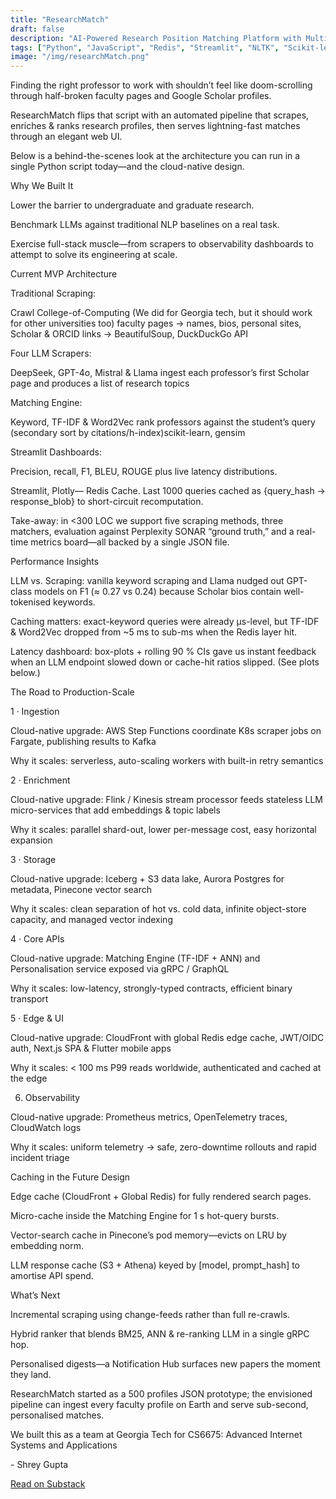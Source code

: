 ```yaml
---
title: "ResearchMatch"
draft: false
description: "AI-Powered Research Position Matching Platform with Multi-LLM Evaluation"
tags: ["Python", "JavaScript", "Redis", "Streamlit", "NLTK", "Scikit-learn", "OpenAI", "DeepSeek", "Mistral", "Llama", "AWS", "Kubernetes", "Kafka", "Flink", "Pinecone"]
image: "/img/researchMatch.png"
---
```


<div class="substack-post-embed"><p lang="en">Finding the right professor to work with shouldn’t feel like doom-scrolling through half-broken faculty pages and Google Scholar profiles. 

ResearchMatch flips that script with an automated pipeline that scrapes, enriches & ranks research profiles, then serves lightning-fast matches through an elegant web UI.

Below is a behind-the-scenes look at the architecture you can run in a single Python script today—and the cloud-native design.

Why We Built It

Lower the barrier to undergraduate and graduate research.

Benchmark LLMs against traditional NLP baselines on a real task.

Exercise full-stack muscle—from scrapers to observability dashboards to attempt to solve its engineering at scale.

Current MVP Architecture

Traditional Scraping:

Crawl College-of-Computing (We did for Georgia tech, but it should work for other universities too) faculty pages → names, bios, personal sites, Scholar & ORCID links → BeautifulSoup, DuckDuckGo API

Four LLM Scrapers:

DeepSeek, GPT-4o, Mistral & Llama ingest each professor’s first Scholar page and produces a list of research topics

Matching Engine:

Keyword, TF-IDF & Word2Vec rank professors against the student’s query (secondary sort by citations/h-index)scikit-learn, gensim

Streamlit Dashboards:

Precision, recall, F1, BLEU, ROUGE plus live latency distributions.

Streamlit, Plotly— Redis Cache. Last 1000 queries cached as {query_hash → response_blob} to short-circuit recomputation.

Take-away: in <300 LOC we support five scraping methods, three matchers, evaluation against Perplexity SONAR “ground truth,” and a real-time metrics board—all backed by a single JSON file.

Performance Insights

LLM vs. Scraping: vanilla keyword scraping and Llama nudged out GPT-class models on F1 (≈ 0.27 vs 0.24) because Scholar bios contain well-tokenised keywords.

Caching matters: exact-keyword queries were already µs-level, but TF-IDF & Word2Vec dropped from ~5 ms to sub-ms when the Redis layer hit.

Latency dashboard: box-plots + rolling 90 % CIs gave us instant feedback when an LLM endpoint slowed down or cache-hit ratios slipped. (See plots below.)

The Road to Production-Scale

1 · Ingestion

Cloud-native upgrade: AWS Step Functions coordinate K8s scraper jobs on Fargate, publishing results to Kafka

Why it scales: serverless, auto-scaling workers with built-in retry semantics

2 · Enrichment

Cloud-native upgrade: Flink / Kinesis stream processor feeds stateless LLM micro-services that add embeddings & topic labels

Why it scales: parallel shard-out, lower per-message cost, easy horizontal expansion

3 · Storage

Cloud-native upgrade: Iceberg + S3 data lake, Aurora Postgres for metadata, Pinecone vector search

Why it scales: clean separation of hot vs. cold data, infinite object-store capacity, and managed vector indexing

4 · Core APIs

Cloud-native upgrade: Matching Engine (TF-IDF + ANN) and Personalisation service exposed via gRPC / GraphQL

Why it scales: low-latency, strongly-typed contracts, efficient binary transport

5 · Edge & UI

Cloud-native upgrade: CloudFront with global Redis edge cache, JWT/OIDC auth, Next.js SPA & Flutter mobile apps

Why it scales: < 100 ms P99 reads worldwide, authenticated and cached at the edge

6. Observability

Cloud-native upgrade: Prometheus metrics, OpenTelemetry traces, CloudWatch logs

Why it scales: uniform telemetry → safe, zero-downtime rollouts and rapid incident triage

Caching in the Future Design

Edge cache (CloudFront + Global Redis) for fully rendered search pages.

Micro-cache inside the Matching Engine for 1 s hot-query bursts.

Vector-search cache in Pinecone’s pod memory—evicts on LRU by embedding norm.

LLM response cache (S3 + Athena) keyed by [model, prompt_hash] to amortise API spend.

What’s Next

Incremental scraping using change-feeds rather than full re-crawls.

Hybrid ranker that blends BM25, ANN & re-ranking LLM in a single gRPC hop.

Personalised digests—a Notification Hub surfaces new papers the moment they land.

ResearchMatch started as a 500 profiles JSON prototype; the envisioned pipeline can ingest every faculty profile on Earth and serve sub-second, personalised matches.

We built this as a team at Georgia Tech for CS6675: Advanced Internet Systems and Applications</p><p> - Shrey Gupta</p><a data-comment-link href="https://substack.com/profile/197564043-shrey-gupta/note/c-120214927">Read on Substack</a></div><script async src="https://substack.com/embedjs/embed.js" charset="utf-8"></script>

